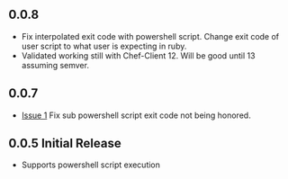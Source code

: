 
## 0.0.8
 * Fix interpolated exit code with powershell script.  Change exit code of user script to what user is expecting in ruby.
 * Validated working still with Chef-Client 12.  Will be good until 13 assuming semver.

## 0.0.7 
 * [Issue 1](https://github.com/ebsco/mixlibrary-core/issues/1) Fix sub powershell script exit code not being honored.

## 0.0.5 Initial Release
 * Supports powershell script execution